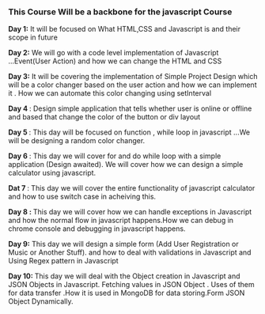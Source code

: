 <h3>This Course Will be a backbone for the javascript Course</h3>

<b>Day 1:</b> It will be focused on  What HTML,CSS and Javascript is and their scope in future


<b>Day 2:</b> We will go with a code level implementation of Javascript ...Event(User Action) and how we can change the HTML and CSS 

<b>Day 3:</b> It will be covering the implementation of Simple Project Design which will be a color changer based on the user action and how we can implement it . How we can automate this color changing using setInterval

<b>Day 4 </b>: Design simple application that tells whether user is online or offline and based  that change the color of the button or div layout

<b>Day 5 </b>: This day will be focused on function , while loop in javascript ...We will be designing a random color changer.

<b>Day 6 </b>: This day we will cover for and do while loop with a simple application (Design awaited). We will cover how we can design a simple calculator using javascript.

<b>Dat 7 </b>: This day we will cover the entire functionality of javascript calculator and how to use switch case in acheiving this.

<b>Day 8 : </b> This day we will cover how we can handle exceptions in Javascript and how the normal flow in javascript happens.How we can debug in chrome console and debugging in javascript happens.

<b> Day 9:</b> This day we will design a simple form (Add User Registration or Music or Another Stuff). and how to deal with validations in Javascript and Using Regex pattern in Javascript

<b>Day 10: </b> This day we will deal with the Object creation in Javascript and JSON Objects in Javascript. Fetching values in JSON Object . Uses of them for data transfer .How it is used in MongoDB  for data storing.Form JSON Object Dynamically.